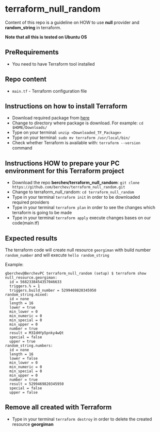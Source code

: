 # terraform_null_random

Content of this repo is a guideline on HOW to use **null** provider and **random_string** in terraform.

**Note that all this is tested on Ubuntu OS**

## PreRequirements
- You need to have Terraform tool installed

## Repo content
- `main.tf` - Terraform configuration file

## Instructions on how to install **Terraform**
- Download required package from [here](https://www.terraform.io/downloads.html)
- Change to directory where package is download. For example: `cd $HOME/Downloads/` 
- Type on your terminal: `unzip <Downloaded_TF_Package>`
- Type on your terminal: `sudo mv terraform /usr/local/bin/`
- Check whether Terraform is available with:  `terraform --version` command


## Instructions HOW to prepare your PC environment for this **Terraform project**
- Download the repo **berchev/terraform_null_random**: `git clone https://github.com/berchev/terraform_null_random.git`
- Change to terraform_null_random: `cd terraform_null_random`
- Type in your terminal `terraform init` in order to be downloaded required providers
- Type in your terminal `terraform plan` in order to see the changes which terraform is going to be made
- Type in your terminal `terraform apply` execute changes bases on our code(main.tf)

## Expected results
The terraform code will create null resource `georgiman` with build number `random_number` and will execute `hello random_string`

Example: 
```
gberchev@BerchevPC terraform_null_random (setup) $ terraform show
null_resource.georgiman:
  id = 5682338454357046633
  triggers.% = 1
  triggers.build_number = 5299469820345950
random_string.mixed:
  id = none
  length = 16
  lower = true
  min_lower = 0
  min_numeric = 0
  min_special = 0
  min_upper = 0
  number = true
  result = M3IdHYp5pnky4wQt
  special = false
  upper = true
random_string.numbers:
  id = none
  length = 16
  lower = false
  min_lower = 0
  min_numeric = 0
  min_special = 0
  min_upper = 0
  number = true
  result = 5299469820345950
  special = false
  upper = false

```
## Remove all created with Terraform
- Type in your terminal `terraform destroy` in order to delete the created resource **georgiman**
